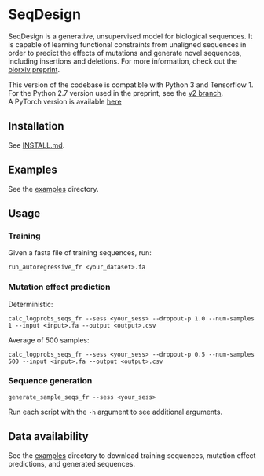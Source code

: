 # SeqDesign

SeqDesign is a generative, unsupervised model for biological sequences.
It is capable of learning functional constraints from unaligned sequences
in order to predict the effects of mutations and generate novel sequences,
including insertions and deletions. For more information, 
check out the [biorxiv preprint](https://doi.org/10.1101/757252).

This version of the codebase is compatible with Python 3 and Tensorflow 1.  
For the Python 2.7 version used in the preprint, see the 
[v2 branch](https://github.com/debbiemarkslab/SeqDesign/tree/v2).  
A PyTorch version is available [here](https://github.com/aaronkollasch/seqdesign-pytorch)

## Installation

See [INSTALL.md](INSTALL.md).

## Examples

See the [examples](examples) directory.


## Usage

### Training

Given a fasta file of training sequences, run:
```shell script
run_autoregressive_fr <your_dataset>.fa
```

### Mutation effect prediction
Deterministic:
```shell script
calc_logprobs_seqs_fr --sess <your_sess> --dropout-p 1.0 --num-samples 1 --input <input>.fa --output <output>.csv
```

Average of 500 samples:
```shell script
calc_logprobs_seqs_fr --sess <your_sess> --dropout-p 0.5 --num-samples 500 --input <input>.fa --output <output>.csv
```

### Sequence generation
```shell script
generate_sample_seqs_fr --sess <your_sess>
```

Run each script with the `-h` argument to see additional arguments.

## Data availability
See the [examples](examples) directory to download training sequences,
mutation effect predictions, and generated sequences.

